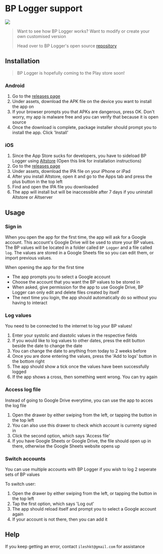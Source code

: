 # BP Logger support

![](https://img.shields.io/badge/Made%20with-Flutter-blue)

> Want to see how BP Logger works? Want to modify or create your own customised version
>
> Head over to BP Logger's open source [repository](https://www.github.com/theRookieCoder/bp_logger)

## Installation

> BP Logger is hopefully coming to the Play store soon!

### Android

1. Go to the [releases page](https://github.com/theRookieCoder/bp_logger/releases/latest)
2. Under assets, download the APK file on the device you want to install the app on
3. If your browser prompts you that APKs are dangerous, press OK. Don't worry, my app is malware free and you can verify that because it is open source
4. Once the download is complete, package installer should prompt you to install the app. Click 'Install'

### iOS

1. Since the App Store sucks for developers, you have to sideload BP Logger using [Altstore](https://www.altstore.io) (Open this link for installation instructions)
2. Go to the [releases page](https://github.com/theRookieCoder/bp_logger/releases/latest)
3. Under assets, download the IPA file on your iPhone or iPad
4. After you install Altstore, open it and go to the Apps tab and press the plus button in the top left
5. Find and open the IPA file you downloaded
6. The app will install but will be inaccessible after 7 days if you uninstall Altstore or Altserver

## Usage

### Sign in

When you open the app for the first time, the app will ask for a Google account. This account's Google Drive will be used to store your BP values. The BP values will be located in a folder called `BP Logger` and a file called `log`. The values are stored in a Google Sheets file so you can edit them, or import previous values.

When opening the app for the first time

- The app prompts you to select a Google account
- Choose the account that you want the BP values to be stored in
- When asked, give permission for the app to use Google Drive, BP Logger can only edit and delete files created by itself
- The next time you login, the app should automatically do so without you having to interact

### Log values

You need to be connected to the internet to log your BP values!

1. Enter your systolic and diastolic values in the respective fields
2. If you would like to log values to other dates, press the edit button beside the date to change the date
3. You can change the date to anything from today to 2 weeks before
4. Once you are done entering the values, press the 'Add to logs' button in the bottom right
5. The app should show a tick once the values have been successfully logged
6. If the app shows a cross, then something went wrong. You can try again

### Access log file

Instead of going to Google Drive everytime, you can use the app to acces the log file

1. Open the drawer by either swiping from the left, or tapping the button in the top left
2. You can also use this drawer to check which account is currenty signed in
3. Click the second option, which says 'Access file'
4. If you have Google Sheets or Google Drive, the file should open up in there, otherwise the Google Sheets website opens up

### Switch accounts

You can use multiple accounts with BP Logger if you wish to log 2 seperate sets of BP values

To switch user:

1. Open the drawer by either swiping from the left, or tapping the button in the top left
2. Tap the first option, which says 'Log out'
3. The app should reload itself and prompt you to select a Google account again
4. If your account is not there, then you can add it

## Help

If you keep getting an error, contact `ileshkt@gmail.com` for assistance